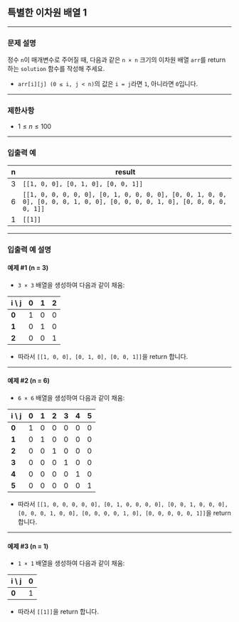 ## 특별한 이차원 배열 1

---

### 문제 설명
정수 `n`이 매개변수로 주어질 때, 다음과 같은 `n × n` 크기의 이차원 배열 `arr`를 return 하는 `solution` 함수를 작성해 주세요.

- `arr[i][j] (0 ≤ i, j < n)`의 값은 `i = j`라면 `1`, 아니라면 `0`입니다.

---

### 제한사항
- $1 \leq n \leq 100$

---

### 입출력 예

| n | result                                                                                                                     |
|---|----------------------------------------------------------------------------------------------------------------------------|
| 3 | `[[1, 0, 0], [0, 1, 0], [0, 0, 1]]`                                                                                        |
| 6 | `[[1, 0, 0, 0, 0, 0], [0, 1, 0, 0, 0, 0], [0, 0, 1, 0, 0, 0], [0, 0, 0, 1, 0, 0], [0, 0, 0, 0, 1, 0], [0, 0, 0, 0, 0, 1]]` |
| 1 | `[[1]]`                                                                                                                    |

---

### 입출력 예 설명

#### **예제 #1 (n = 3)**
- `3 × 3` 배열을 생성하여 다음과 같이 채움:

| i \ j | 0 | 1 | 2 |
|-------|---|---|---|
| **0** | 1 | 0 | 0 |
| **1** | 0 | 1 | 0 |
| **2** | 0 | 0 | 1 |

- 따라서 `[[1, 0, 0], [0, 1, 0], [0, 0, 1]]`을 return 합니다.

---

#### **예제 #2 (n = 6)**
- `6 × 6` 배열을 생성하여 다음과 같이 채움:

| i \ j | 0 | 1 | 2 | 3 | 4 | 5 |
|-------|---|---|---|---|---|---|
| **0** | 1 | 0 | 0 | 0 | 0 | 0 |
| **1** | 0 | 1 | 0 | 0 | 0 | 0 |
| **2** | 0 | 0 | 1 | 0 | 0 | 0 |
| **3** | 0 | 0 | 0 | 1 | 0 | 0 |
| **4** | 0 | 0 | 0 | 0 | 1 | 0 |
| **5** | 0 | 0 | 0 | 0 | 0 | 1 |

- 따라서 `[[1, 0, 0, 0, 0, 0], [0, 1, 0, 0, 0, 0], [0, 0, 1, 0, 0, 0], [0, 0, 0, 1, 0, 0], [0, 0, 0, 0, 1, 0], [0, 0, 0, 0, 0, 1]]`을 return 합니다.

---

#### **예제 #3 (n = 1)**
- `1 × 1` 배열을 생성하여 다음과 같이 채움:

| i \ j | 0 |
|-------|---|
| **0** | 1 |

- 따라서 `[[1]]`을 return 합니다.